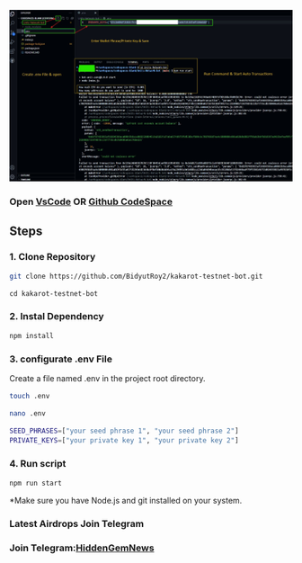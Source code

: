 <p align="center">
<img src='Image.jpg' width='700'>
</p>

### Open [VsCode](https://code.visualstudio.com/download) OR [Github CodeSpace](https://github.com/codespaces)

## Steps

### 1. Clone Repository

```bash
git clone https://github.com/BidyutRoy2/kakarot-testnet-bot.git
```

```
cd kakarot-testnet-bot
```

### 2. Instal Dependency

```bash
npm install
```

### 3. configurate .env File

Create a file named .env in the project root directory.

```bash
touch .env
```

```bash
nano .env
```

```bash
SEED_PHRASES=["your seed phrase 1", "your seed phrase 2"]
PRIVATE_KEYS=["your private key 1", "your private key 2"]
```

### 4. Run script

```bash
npm run start
```

\*Make sure you have Node.js and git installed on your system.

### Latest Airdrops Join Telegram

### Join Telegram:[HiddenGemNews](https://t.me/hiddengemnews)
